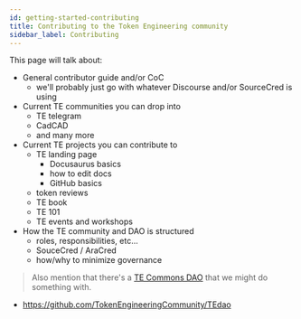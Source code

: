 ```yaml
---
id: getting-started-contributing
title: Contributing to the Token Engineering community
sidebar_label: Contributing
---
```


This page will talk about:
- General contributor guide and/or CoC 
  - we'll probably just go with whatever Discourse and/or SourceCred is using
- Current TE communities you can drop into 
  - TE telegram
  - CadCAD 
  - and many more
- Current TE projects you can contribute to 
  - TE landing page 
    - Docusaurus basics 
    - how to edit docs 
    - GitHub basics
  - token reviews 
  - TE book 
  - TE 101 
  - TE events and workshops
- How the TE community and DAO is structured
  - roles, responsibilities, etc... 
  - SouceCred / AraCred 
  - how/why to minimize governance

> Also mention that there's a [TE Commons DAO](https://mainnet.aragon.org/#/tecommons/) that we might do something with.

- https://github.com/TokenEngineeringCommunity/TEdao
